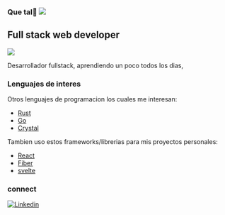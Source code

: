 ###  Que tal👋 ![](https://img.shields.io/badge/developer-yellow.svg?style=for-the-badge&logo=javascript)

## Full stack web developer
 ![](https://www.codewars.com/users/nicosup98/badges/large)

Desarrollador fullstack, aprendiendo un poco todos los dias,

### Lenguajes de interes
Otros lenguajes de programacion los cuales me interesan:

* [Rust](https://github.com/rust-lang/rust)
* [Go](https://golang.org/)
* [Crystal](https://github.com/crystal-lang/crystal)

Tambien uso estos frameworks/librerias para mis proyectos personales:

* [React](https://github.com/facebook/react)
* [Fiber](https://github.com/gofiber/fiber)
* [svelte](https://svelte.dev/)
### connect
[![Linkedin](https://img.shields.io/badge/LinkedIn-blue.svg?style=for-the-badge&logo=linkedin)][linkedin]

[linkedin]: https://www.linkedin.com/in/nicolangelo-damico-rincon/
